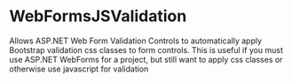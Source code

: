 # WebFormsJSValidation
Allows ASP.NET Web Form Validation Controls to automatically apply Bootstrap validation css classes to form controls. This is useful if you must use ASP.NET WebForms for a project, but still want to apply css classes or otherwise use javascript for validation
